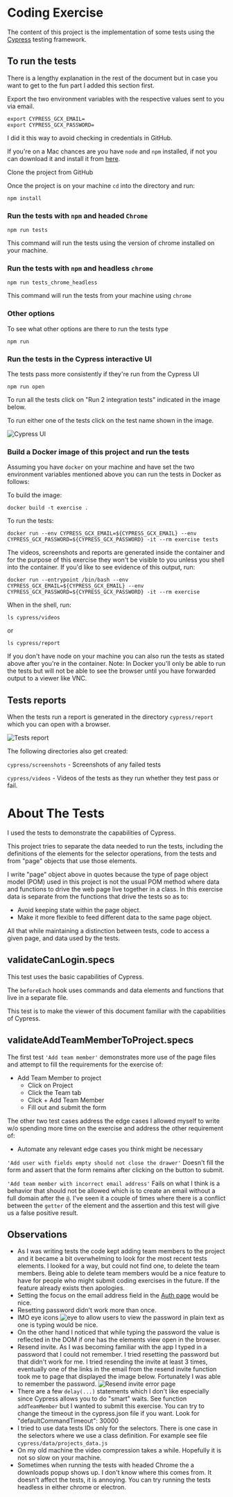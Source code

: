 # Coding Exercise
The content of this project is the implementation of some tests using the [Cypress](https://www.cypress.io/) testing framework.

## To run the tests
There is a lengthy explanation in the rest of the document but in case you want to get to the fun part I added this section first.

Export the two environment variables with the respective values sent to you via email.
```
export CYPRESS_GCX_EMAIL=
export CYPRESS_GCX_PASSWORD=
```

I did it this way to avoid checking in credentials in GitHub.

If you're on a Mac chances are you have `node` and `npm` installed, if not you can download it and install it from [here](https://nodejs.org/en/).

Clone the project from GitHub

Once the project is on your machine `cd` into the directory and run:
```
npm install
```

### Run the tests with `npm` and headed `Chrome`
```
npm run tests
```
This command will run the tests using the version of chrome installed on your machine.


### Run the tests with `npm` and headless `chrome`
```
npm run tests_chrome_headless
```
This command will run the tests from your machine using `chrome`

### Other options
To see what other options are there to run the tests type
```
npm run
```

### Run the tests in the Cypress interactive UI
The tests pass more consistently if they're run from the Cypress UI

```
npm run open
```

To run all the tests click on "Run 2 integration tests" indicated in the image below.

To run either one of the tests click on the test name shown in the image.

![Cypress UI](readme_images/Cypress_UI.png)
### Build a Docker image of this project and run the tests
Assuming you have `docker` on your machine and have set the two environment variables mentioned above you can run the tests in Docker as follows:

To build the image:

```
docker build -t exercise .
```

To run the tests:
```
docker run --env CYPRESS_GCX_EMAIL=${CYPRESS_GCX_EMAIL} --env CYPRESS_GCX_PASSWORD=${CYPRESS_GCX_PASSWORD} -it --rm exercise tests
```

The videos, screenshots and reports are generated inside the container and for the purpose of this exercise they won't be visible to you unless you shell into the container. If you'd like to see evidence of this output, run:

```
docker run --entrypoint /bin/bash --env CYPRESS_GCX_EMAIL=${CYPRESS_GCX_EMAIL} --env CYPRESS_GCX_PASSWORD=${CYPRESS_GCX_PASSWORD} -it --rm exercise
```
When in the shell, run:
```
ls cypress/videos
```

or 
```
ls cypress/report
```

If you don't have node on your machine you can also run the tests as stated above after you're in the container.  Note: In Docker you'll only be able to run the tests but will not be able to see the browser until you have forwarded output to a viewer like VNC.

## Tests reports
When the tests run a report is generated in the directory `cypress/report` which you can open with a browser.

![Tests report](readme_images/tests_report.png)

The following directories also get created:

`cypress/screenshots` - Screenshots of any failed tests

`cypress/videos` - Videos of the tests as they run whether they test pass or fail.

# About The Tests
I used the tests to demonstrate the capabilities of Cypress.

This project tries to separate the data needed to run the tests, including the definitions of the elements for the selector operations, from the tests and from "page" objects that use those elements.

I write "page" object above in quotes because the type of page object model (POM) used in this project is not the usual POM method where data and functions to drive the web page live together in a class. In this exercise data is separate from the functions that drive the tests so as to:
- Avoid keeping state within the page object.
- Make it more flexible to feed different data to the same page object.

All that while maintaining a distinction between tests, code to access a given page, and data used by the tests.

## validateCanLogin.specs
This test uses the basic capabilities of Cypress. 

The `beforeEach` hook uses commands and data elements and functions that live in a separate file.

This test is to make the viewer of this document familiar with the capabilities of Cypress.

## validateAddTeamMemberToProject.specs
The first test `'Add team member'` demonstrates more use of the page files and attempt to fill the requirements for the exercise of:
- Add Team Member to project
  - Click on Project
  - Click the Team tab
  - Click + Add Team Member
  - Fill out and submit the form

The other two test cases address the edge cases I allowed myself to write w/o spending more time on the exercise and address the other requirement of:

- Automate any relevant edge cases you think might be necessary

`'Add user with fields empty should not close the drawer'` Doesn't fill the form and assert that the form remains after clicking on the button to submit.

`'Add team member with incorrect email address'` Fails on what I think is a behavior that should not be allowed which is to create an email without a full domain after the `@`.  I've seen it a couple of times where there is a conflict between the `getter` of the element and the assertion and this test will give us a false positive result.

## Observations
- As I was writing tests the code kept adding team members to the project and it became a bit overwhelming to look for the most recent tests elements.  I looked for a way, but could not find one, to delete the team members.  Being able to delete team members would be a nice feature to have for people who might submit coding exercises in the future. If the feature already exists then apologies.
- Setting the focus on the email address field in the [Auth page](https://app.staging.guidecx.io/auth/login) would be nice.
- Resetting password didn't work more than once.
- IMO eye icons ![eye](readme_images/eye_icons.png) to allow users to view the password in plain text as one is typing would be nice.
- On the other hand I noticed that while typing the password the value is reflected in the DOM if one has the elements view open in the browser.
- Resend invite.  As I was becoming familiar with the app I typed in a password that I could not remember.  I tried resetting the password but that didn't work for me.  I tried resending the invite at least 3 times, eventually one of the links in the email from the resend invite function took me to page that displayed the image below.  Fortunately I was able to remember the password.
![Resend invite error page](readme_images/after_clicking_on_resend_invite_link.png)
- There are a few `delay(...)` statements which I don't like especially since Cypress allows you to do "smart" waits.  See function `addTeamMember` but I wanted to submit this exercise.  You can try to change the timeout in the cypress.json file if you want.  Look for "defaultCommandTimeout": 30000
- I tried to use data tests IDs only for the selectors. There is one case in the selectors where we use a class definition. For example see file `cypress/data/projects_data.js`
- On my old machine the video compression takes a while.  Hopefully it is not so slow on your machine.
- Sometimes when running the tests with headed Chrome the a downloads popup shows up.  I don't know where this comes from.  It doesn't affect the tests, it is annoying.  You can try running the tests headless in either chrome or electron.

